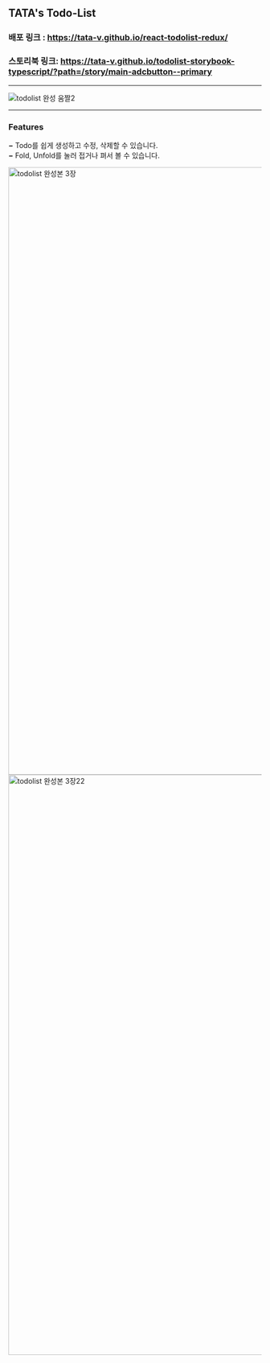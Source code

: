 ## TATA's Todo-List

### 배포 링크 : https://tata-v.github.io/react-todolist-redux/

### 스토리북 링크: https://tata-v.github.io/todolist-storybook-typescript/?path=/story/main-adcbutton--primary

---

![todolist 완성 움짤2](https://user-images.githubusercontent.com/113578923/230542437-f365bb0f-4990-423b-8377-37f54bfef7d4.gif)

---

### Features

**−** Todo를 쉽게 생성하고 수정, 삭제할 수 있습니다. <br>
**−** Fold, Unfold를 눌러 접거나 펴서 볼 수 있습니다.

<img width="1208" alt="todolist 완성본 3장" src="https://user-images.githubusercontent.com/113578923/230542157-04190a60-04b8-4df8-9837-ade1feae116e.png">

<img width="1154" alt="todolist 완성본 3장22" src="https://user-images.githubusercontent.com/113578923/230543118-68fd59cd-e6c0-4528-9c78-27bf6f0b5d87.png">
